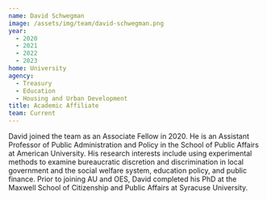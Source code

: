 ```yaml
---
name: David Schwegman
image: /assets/img/team/david-schwegman.png
year:
  - 2020
  - 2021
  - 2022
  - 2023
home: University
agency:
  - Treasury
  - Education
  - Housing and Urban Development
title: Academic Affiliate
team: Current
---
```

David joined the team as an Associate Fellow in 2020. He is an Assistant Professor of Public Administration and Policy in the School of Public Affairs at American University. His research interests include using experimental methods to examine bureaucratic discretion and discrimination in local government and the social welfare system, education policy, and public finance. Prior to joining AU and OES, David completed his PhD at the Maxwell School of Citizenship and Public Affairs at Syracuse University. 
